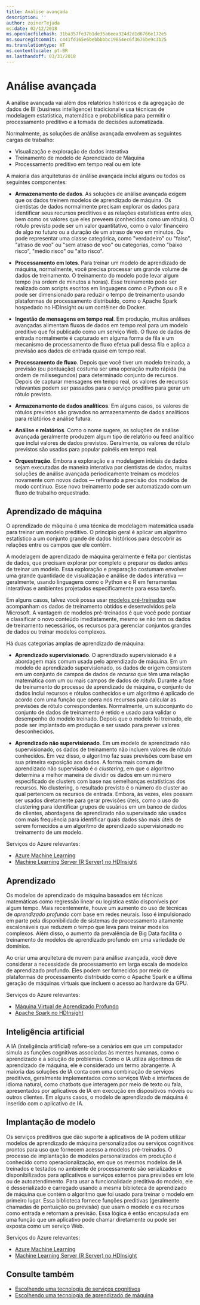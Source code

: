 ```yaml
---
title: Análise avançada
description: ''
author: zoinerTejada
ms:date: 02/12/2018
ms.openlocfilehash: 31ba357fe37b1de35a6eea324d2d1d6766e172e5
ms.sourcegitcommit: c441fd165e6bebbbbbc19854ec6f3676be9c3b25
ms.translationtype: HT
ms.contentlocale: pt-BR
ms.lasthandoff: 03/31/2018
---
```

# <a name="advanced-analytics"></a>Análise avançada

A análise avançada vai além dos relatórios históricos e da agregação de dados de BI (business intelligence) tradicional e usa técnicas de modelagem estatística, matemática e probabilística para permitir o processamento preditivo e a tomada de decisões automatizada.

Normalmente, as soluções de análise avançada envolvem as seguintes cargas de trabalho:

* Visualização e exploração de dados interativa
* Treinamento de modelo de Aprendizado de Máquina
* Processamento preditivo em tempo real ou em lote

A maioria das arquiteturas de análise avançada inclui alguns ou todos os seguintes componentes:

* **Armazenamento de dados**. As soluções de análise avançada exigem que os dados treinem modelos de aprendizado de máquina. Os cientistas de dados normalmente precisam explorar os dados para identificar seus recursos preditivos e as relações estatísticas entre eles, bem como os valores que eles preveem (conhecidos como um rótulo). O rótulo previsto pode ser um valor quantitativo, como o valor financeiro de algo no futuro ou a duração de um atraso de voo em minutos. Ou pode representar uma classe categórica, como "verdadeiro" ou "falso", "atraso de voo" ou "sem atraso de voo" ou categorias, como "baixo risco", "médio risco" ou "alto risco".

* **Processamento em lotes**. Para treinar um modelo de aprendizado de máquina, normalmente, você precisa processar um grande volume de dados de treinamento. O treinamento do modelo pode levar algum tempo (na ordem de minutos a horas). Esse treinamento pode ser realizado com scripts escritos em linguagens como o Python ou o R e pode ser dimensionado para reduzir o tempo de treinamento usando plataformas de processamento distribuído, como o Apache Spark hospedado no HDInsight ou um contêiner do Docker.

* **Ingestão de mensagens em tempo real**. Em produção, muitas análises avançadas alimentam fluxos de dados em tempo real para um modelo preditivo que foi publicado como um serviço Web. O fluxo de dados de entrada normalmente é capturado em alguma forma de fila e um mecanismo de processamento de fluxo efetua pull dessa fila e aplica a previsão aos dados de entrada quase em tempo real.  

* **Processamento de fluxo**. Depois que você tiver um modelo treinado, a previsão (ou pontuação) costuma ser uma operação muito rápida (na ordem de milissegundos) para determinado conjunto de recursos. Depois de capturar mensagens em tempo real, os valores de recursos relevantes podem ser passados para o serviço preditivo para gerar um rótulo previsto.

* **Armazenamento de dados analíticos**. Em alguns casos, os valores de rótulos previstos são gravados no armazenamento de dados analíticos para relatórios e análise futura.

* **Análise e relatórios**. Como o nome sugere, as soluções de análise avançada geralmente produzem algum tipo de relatório ou feed analítico que inclui valores de dados previstos. Geralmente, os valores de rótulo previstos são usados para popular painéis em tempo real.

* **Orquestração**. Embora a exploração e a modelagem iniciais de dados sejam executadas de maneira interativa por cientistas de dados, muitas soluções de análise avançada periodicamente treinam os modelos novamente com novos dados &mdash; refinando a precisão dos modelos de modo contínuo. Esse novo treinamento pode ser automatizado com um fluxo de trabalho orquestrado.

## <a name="machine-learning"></a>Aprendizado de máquina
O aprendizado de máquina é uma técnica de modelagem matemática usada para treinar um modelo preditivo. O princípio geral é aplicar um algoritmo estatístico a um conjunto grande de dados históricos para descobrir as relações entre os campos que ele contém.

A modelagem de aprendizado de máquina geralmente é feita por cientistas de dados, que precisam explorar por completo e preparar os dados antes de treinar um modelo. Essa exploração e preparação costumam envolver uma grande quantidade de visualização e análise de dados interativa &mdash; geralmente, usando linguagens como o Python e o R em ferramentas interativas e ambientes projetados especificamente para essa tarefa.

Em alguns casos, talvez você possa usar [modelos pré-treinados](/machine-learning-server/install/microsoftml-install-pretrained-models) que acompanham os dados de treinamento obtidos e desenvolvidos pela Microsoft. A vantagem de modelos pré-treinados é que você pode pontuar e classificar o novo conteúdo imediatamente, mesmo se não tem os dados de treinamento necessários, os recursos para gerenciar conjuntos grandes de dados ou treinar modelos complexos.

Há duas categorias amplas de aprendizado de máquina:

* **Aprendizado supervisionado**. O aprendizado supervisionado é a abordagem mais comum usada pelo aprendizado de máquina. Em um modelo de aprendizado supervisionado, os dados de origem consistem em um conjunto de campos de dados de *recurso* que têm uma relação matemática com um ou mais campos de dados de *rótulo*. Durante a fase de treinamento do processo de aprendizado de máquina, o conjunto de dados inclui recursos e rótulos conhecidos e um algoritmo é aplicado de acordo com uma função que opera nos recursos para calcular as previsões de rótulo correspondentes. Normalmente, um subconjunto do conjunto de dados de treinamento é retido e usado para validar o desempenho do modelo treinado. Depois que o modelo foi treinado, ele pode ser implantado em produção e ser usado para prever valores desconhecidos. 

* **Aprendizado não supervisionado**. Em um modelo de aprendizado não supervisionado, os dados de treinamento não incluem valores de rótulo conhecidos. Em vez disso, o algoritmo faz suas previsões com base em sua primeira exposição aos dados. A forma mais comum de aprendizado não supervisado é o *clustering*, em que o algoritmo determina a melhor maneira de dividir os dados em um número especificado de clusters com base nas semelhanças estatísticas dos recursos. No clustering, o resultado previsto é o número do cluster ao qual pertencem os recursos de entrada. Embora, às vezes, eles possam ser usados diretamente para gerar previsões úteis, como o uso do clustering para identificar grupos de usuários em um banco de dados de clientes, abordagens de aprendizado não supervisado são usados com mais frequência para identificar quais dados são mais úteis de serem fornecidos a um algoritmo de aprendizado supervisionado no treinamento de um modelo.

Serviços do Azure relevantes:

- [Azure Machine Learning](/azure/machine-learning/)
- [Machine Learning Server (R Server) no HDInsight](/azure/hdinsight/r-server/r-server-overview)

## <a name="deep-learning"></a>Aprendizado

Os modelos de aprendizado de máquina baseados em técnicas matemáticas como regressão linear ou logística estão disponíveis por algum tempo. Mais recentemente, houve um aumento do uso de técnicas de *aprendizado profundo* com base em redes neurais. Isso é impulsionado em parte pela disponibilidade de sistemas de processamento altamente escalonáveis que reduzem o tempo que leva para treinar modelos complexos. Além disso, o aumento da prevalência de Big Data facilita o treinamento de modelos de aprendizado profundo em uma variedade de domínios.

Ao criar uma arquitetura de nuvem para análise avançada, você deve considerar a necessidade de processamento em larga escala de modelos de aprendizado profundo. Eles podem ser fornecidos por meio de plataformas de processamento distribuído como o Apache Spark e a última geração de máquinas virtuais que incluem o acesso ao hardware da GPU.

Serviços do Azure relevantes:

- [Máquina Virtual de Aprendizado Profundo](/azure/machine-learning/data-science-virtual-machine/deep-learning-dsvm-overview)
- [Apache Spark no HDInsight](/azure/hdinsight/spark/apache-spark-overview)

## <a name="artificial-intelligence"></a>Inteligência artificial

A IA (inteligência artificial) refere-se a cenários em que um computador simula as funções cognitivas associadas às mentes humanas, como o aprendizado e a solução de problemas. Como o IA utiliza algoritmos de aprendizado de máquina, ele é considerado um termo abrangente. A maioria das soluções de IA conta com uma combinação de serviços preditivos, geralmente implementados como serviços Web e interfaces de idioma natural, como chatbots que interagem por meio de texto ou fala, apresentados por aplicativos de IA em execução em dispositivos móveis ou outros clientes. Em alguns casos, o modelo de aprendizado de máquina é inserido com o aplicativo de IA. 

## <a name="model-deployment"></a>Implantação de modelo

Os serviços preditivos que dão suporte à aplicativos de IA podem utilizar modelos de aprendizado de máquina personalizados ou serviços cognitivos prontos para uso que fornecem acesso a modelos pré-treinados. O processo de implantação de modelos personalizados em produção é conhecido como operacionalização, em que os mesmos modelos de IA treinados e testados no ambiente de processamento são serializados e disponibilizados para aplicativos e serviços externos para previsões em lote ou de autoatendimento. Para usar a funcionalidade preditiva do modelo, ele é desserializado e carregado usando a mesma biblioteca de aprendizado de máquina que contém o algoritmo que foi usado para treinar o modelo em primeiro lugar. Essa biblioteca fornece funções preditivas (geralmente chamadas de pontuação ou previsão) que usam o modelo e os recursos como entrada e retornam a previsão. Essa lógica é então encapsulada em uma função que um aplicativo pode chamar diretamente ou pode ser exposta como um serviço Web. 

Serviços do Azure relevantes:

- [Azure Machine Learning](/azure/machine-learning/)
- [Machine Learning Server (R Server) no HDInsight](/azure/hdinsight/r-server/r-server-overview)


## <a name="see-also"></a>Consulte também

- [Escolhendo uma tecnologia de serviços cognitivos](../technology-choices/cognitive-services.md)
- [Escolhendo uma tecnologia de aprendizado de máquina](../technology-choices/data-science-and-machine-learning.md)
